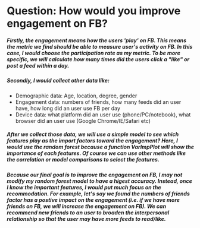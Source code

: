 # Question: How would you improve engagement on FB?

##### Firstly, the engagement means how the users 'play' on FB. This means the metric we find should be able to measure user's activity on FB. In this case, I would choose the **participation rate** as my metric. To be more specific, we will calculate how many times did the users click a "like" or post a feed within a day.
##### Secondly, I would collect other data like:
  * Demographic data: Age, location, degree, gender
  * Engagement data: numbers of friends, how many feeds did an user have, how long did an user use FB per day
  * Device data: what platform did an user use (phone/PC/notebook), what browser did an user use (Google Chrome/IE/Safari etc)
##### After we collect those data, we will use a simple model to see which features play as the import factors toward the engagement? Here, I would use the **random forest** because a function **VarImpPlot** will show the importance of each features. Of course we can use other methods like the correlation or model comparisons to select the features.
##### Because our final goal is to **improve the engagement on FB**, I may not modify my random forest model to have a higest accuracy. Instead, once I know the important features, I would put much focus on the recommodation. For example, let's say we found **the numbers of friends** factor has a postive impact on the engagement (i.e. if we have more friends on FB, we will increase the engagement on FB). We can **recommend** new friends to an user to broaden the interpersonal relationship so that the user may have more feeds to read/like.
